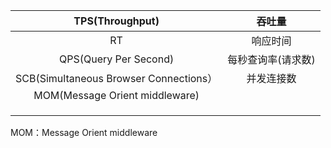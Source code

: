 | TPS\(Throughput\) | 吞吐量 |
| :---: | :---: |
| RT | 响应时间 |
| QPS\(Query Per Second\) | 每秒查询率\(请求数\) |
| SCB\(Simultaneous Browser Connections） | 并发连接数 |
| MOM\(Message Orient middleware\) |  |
|  |  |
|  |  |
|  |  |

MOM：Message Orient middleware

